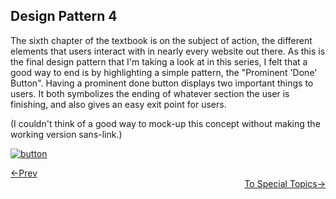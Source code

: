 ## Design Pattern 4

The sixth chapter of the textbook is on the subject of action, the different elements that users interact with in nearly every website out there. As this is the final design pattern that I'm taking a look at in this series, I felt that a good way to end is by highlighting a simple pattern, the "Prominent 'Done' Button". Having a prominent done button displays two important things to users. It both symbolizes the ending of whatever section the user is finishing, and also gives an easy exit point for users.

(I couldn't think of a good way to mock-up this concept without making the working version sans-link.)

[![button](https://g-birmin.github.io/photos/done_1.jpg)](https://g-birmin.github.io/index)


<div style="text-align: left"> <a href="/dp_3"> <-Prev </a> </div> <div style="text-align: right"> <a href="/st_1"> To Special Topics-> </a> </div>
